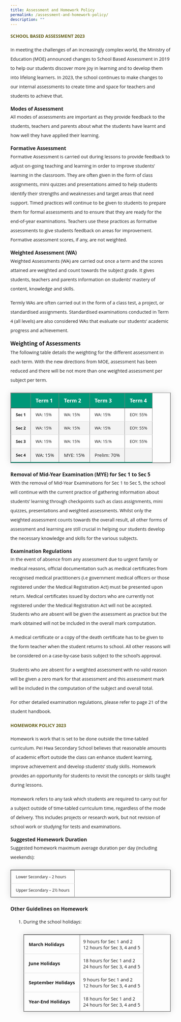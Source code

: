 ```yaml
---
title: Assessment and Homework Policy
permalink: /assessment-and-homework-policy/
description: ""
---
```

<h4 style="color:#635f1a;font-weight:bold;font-family:Open Sans;">SCHOOL BASED ASSESSMENT 2023</h4>

<p style="font-size:14.5px; line-height:2;margin-top:15px; font-family:Open Sans;">In meeting the challenges of an increasingly complex world, the Ministry of Education (MOE) announced changes to School Based Assessment in 2019 to help our students discover more joy in learning and to develop them into lifelong learners. In 2023, the school continues to make changes to our internal assessments to create time and space for teachers and students to achieve that.</p>

<p style="margin-top:15px;font-size:15.5px;"><strong style="font-family:Open Sans;">Modes of Assessment</strong></p>

<p style="font-size:14.5px; line-height:2;margin:-15px 0 13px 0px;font-family:Open Sans;">All modes of assessments are important as they provide feedback to the students, teachers and parents about what the students have learnt and how well they have applied their learning.</p>

<p style="margin-top:15px;font-size:15.5px;"><strong style="font-family:Open Sans;">Formative Assessment</strong></p>

<p style="font-size:14.5px; line-height:2;margin:-15px 0 13px 0px;font-family:Open Sans;">Formative Assessment is carried out during lessons to provide feedback to adjust on-going teaching and learning in order to improve students’ learning in the classroom. They are often given in the form of class assignments, mini quizzes and presentations aimed to help students identify their strengths and weaknesses and target areas that need support. Timed practices will continue to be given to students to prepare them for formal assessments and to ensure that they are ready for the end-of-year examinations. Teachers use these practices as formative assessments to give students feedback on areas for improvement. Formative assessment scores, if any, are not weighted.</p>

<p style="margin-top:15.5px;font-size:15.5px;"><strong style="font-family:Open Sans;">Weighted Assessment (WA)</strong></p>

<p style="font-size:14.5px; line-height:2;margin:-15px 0 13px 0px;font-family:Open Sans;">Weighted Assessments (WA) are carried out once a term and the scores attained are weighted and count towards the subject grade. It gives students, teachers and parents information on students’ mastery of content, knowledge and skills.</p>

<p style="margin-top:15px;font-size:14.5px; line-height:2;font-family:Open Sans;">Termly WAs are often carried out in the form of a class test, a project, or standardised assignments. Standardised examinations conducted in Term 4 (all levels) are also considered WAs that evaluate our students’ academic progress and achievement.</p>

<p style="margin-top:15.5px;font-size:17px;"><strong style="font-family:Open Sans;">Weighting of Assessments</strong></p>

<p style="font-size:14.5px; line-height:2;margin:-15px 0 13px 0px;font-family:Open Sans;">The following table details the weighting for the different assessment in each term. With the new directions from MOE, assessment has been reduced and there will be not more than one weighted assessment per subject per term.</p>


<table border="1" style="border-collapse: collapse;margin: 25px 0;font-size: 0.9em;font-family: sans-serif;min-width: 400px; box-shadow: 0 0 20px rgba(0, 0, 0, 0.15);">
	
<thead style="background-color: #009879; font-weight: bold; font-size: 16px;">
		<tr>
			<td style="text-align:left;color:white;padding:12px 15px;font-family:Open Sans;">&nbsp;</td>
			<td style="text-align:left;color:white;padding:12px 15px;font-family:Open Sans;">Term 1</td>
			<td style="text-align:left;color:white;padding:12px 15px;font-family:Open Sans;">Term 2</td>
			<td style="text-align:left;color:white;padding:12px 15px;font-family:Open Sans;">Term 3</td>
			<td style="text-align:left;color:white;padding:12px 15px;font-family:Open Sans;">Term 4</td>
		</tr>
	</thead>

	
<tbody>
<tr style="border-bottom: 1px solid #dddddd;">
<td style="padding: 12px 15px; font-family:Open Sans;"><strong style="font-family:Open Sans;">Sec 1</strong></td>
<td style="padding: 12px 15px; font-family:Open Sans;">WA: 15%</td>
<td style="padding: 12px 15px; font-family:Open Sans;">WA: 15%</td>
<td style="font-family:Open Sans;padding: 12px 15px;">WA: 15%</td>
<td style="font-family:Open Sans;padding: 12px 15px;">EOY: 55%</td>
</tr>
	
<tr style ="background-color: #f3f3f3;border-bottom: 1px solid #dddddd;">
<td style="padding: 12px 15px;font-family:Open Sans;"><strong style="font-family:Open Sans;">Sec 2</strong></td>
<td style="padding: 12px 15px;font-family:Open Sans;">WA: 15%</td>
<td style="padding: 12px 15px;font-family:Open Sans;">WA: 15%</td>
<td style="padding: 12px 15px;font-family:Open Sans;">WA: 15%</td>
<td style="padding: 12px 15px;font-family:Open Sans;">EOY: 55%</td>
</tr>
															
<tr style="border-bottom: 1px solid #dddddd;">
<td style="padding: 12px 15px;font-family:Open Sans;"><strong style="font-family:Open Sans;">Sec 3</strong></td>
<td style="padding: 12px 15px; font-family:Open Sans;">WA: 15%</td>
<td style="padding: 12px 15px; font-family:Open Sans;">WA: 15%</td>
<td style="padding: 12px 15px;font-family:Open Sans;">WA: 15:%</td>
<td style="padding: 12px 15px; font-family:Open Sans;">EOY: 55%</td>
</tr>
															
<tr style="border-bottom: 2px solid #009879;     background-color: #f3f3f3;">
<td style="padding: 12px 15px;font-family:Open Sans;"><strong style="font-family:Open Sans;">Sec 4</strong></td>
<td style="padding: 12px 15px; font-family:Open Sans;font-size:14.5px;">WA: 15%</td>
<td style="padding: 12px 15px; font-family:Open Sans;font-size:14.5px;">MYE: 15%</td>
<td style="padding: 12px 15px; font-family:Open Sans;font-size:14.5px;">Prelim: 70%</td>
<td style="padding: 12px 15px; font-family:Open Sans;font-size:14.5px;">&nbsp;</td>
</tr>
	
</tbody>
</table>

<p style="margin-top:15px;font-size:15.5px;"><strong style="font-family:Open Sans;">Removal of Mid-Year Examination (MYE) for Sec 1 to Sec 5</strong></p>

<p style="font-size:14.5px; line-height:2;margin:-15px 0 13px 0px;font-family:Open Sans;">With the removal of Mid-Year Examinations for Sec 1 to Sec 5, the school will continue with the current practice of gathering information about students’ learning through checkpoints such as class assignments, mini quizzes, presentations and weighted assessments. Whilst only the weighted assessment counts towards the overall result, all other forms of assessment and learning are still crucial in helping our students develop the necessary knowledge and skills for the various subjects.</p>

<p style="margin-top:15px;font-size:15.5px;"><strong style="font-family:Open Sans;">Examination Regulations </strong></p>

<p style="font-size:14.5px; line-height:2;margin:-15px 0 13px 0px;font-family:Open Sans;">In the event of absence from any assessment due to urgent family or medical reasons, official documentation such as medical certificates from recognised medical practitioners (i.e government medical officers or those registered under the Medical Registration Act) must be presented upon return. Medical certificates issued by doctors who are currently not registered under the Medical Registration Act will not be accepted. </p>

<p style="font-size:14.5px; line-height:2;margin:-15px 0 13px 0px;font-family:Open Sans;">Students who are absent will be given the assessment as practice but the mark obtained will not be included in the overall mark computation.</p>

<p style="margin-top:15px;font-size:14.5px; line-height:2;font-family:Open Sans;">A medical certificate or a copy of the death certificate has to be given to the form teacher when the student returns to school. All other reasons will be considered on a case-by-case basis subject to the school’s approval.</p>

<p style="margin-top:15px;font-size:14.5px; line-height:2;font-family:Open Sans;">Students who are absent for a weighted assessment with no valid reason will be given a zero mark for that assessment and this assessment mark will be included in the computation of the subject and overall total. </p>

<p style="margin-top:15px;font-size:14.5px; line-height:2;font-family:Open Sans;">For other detailed examination regulations, please refer to page 21 of the student handbook.</p>

<h4 style="color:#635f1a;font-weight:bold;font-family:Open Sans;">HOMEWORK POLICY 2023</h4>

<p style="font-size:14.5px; line-height:2;margin-top:15px; font-family:Open Sans">Homework is work that is set to be done outside the time-tabled curriculum. Pei Hwa Secondary School believes that reasonable amounts of academic effort outside the class can enhance student learning, improve achievement and develop students’ study skills. Homework provides an opportunity for students to revisit the concepts or skills taught during lessons.</p>

<p style="margin-top:15px;font-size:14.5px; line-height:2;font-family:Open Sans;">Homework refers to any task which students are required to carry out for a subject outside of time-tabled curriculum time, regardless of the mode of delivery. This includes projects or research work, but not revision of school work or studying for tests and examinations.</p>

<p style="margin-top:15px;font-size:15.5px;"><strong style="font-family:Open Sans;">Suggested Homework Duration</strong></p>

<p style="font-size:14.5px; line-height:2;margin:-15px 0 13px 0px;font-family:Open Sans;">Suggested homework maximum average duration per day (including weekends):</p>

<table border="1" style="border-collapse: collapse;margin: 25px 0;font-size: 0.9em;font-family: sans-serif;min-width: 400px; box-shadow: 0 0 20px rgba(0, 0, 0, 0.15);">

<tbody>
<tr style="border-bottom: 1px solid #dddddd;">
<td style="padding: 12px 15px; font-family:Open Sans;">Lower Secondary&nbsp;– 2&nbsp;hours</td>
</tr>
															
<tr style="border-bottom: 1px solid #dddddd; ">
<td style="padding: 12px 15px;font-family:Open Sans;">Upper Secondary&nbsp;– 2½ hours</td>
</tr>
	
</tbody>
</table>

<p style="margin-top:15px;font-size:15.5px;"><strong style="font-family:Open Sans;">Other Guidelines on Homework</strong></p>
<ol style="margin-top:5px;">
<li aria-level="1" style="font-size:14.5px; line-height:2;margin-left:17px;font-family:Open Sans;">During the school holidays:

<table border="1" style="border-collapse: collapse;margin: 25px 0;font-size: 0.9em;font-family: sans-serif;min-width: 400px; box-shadow: 0 0 20px rgba(0, 0, 0, 0.15);">
	
<tbody>
<tr style="border-bottom: 1px solid #dddddd;">
<td style="padding: 20px 15px; font-size:14.5px; font-family:Open Sans;"><strong style="font-family:Open Sans;">March Holidays</strong></td>
<td style="padding: 6px 10px;font-size:14.5px;font-family:Open Sans;">9 hours for Sec 1 and 2 <br>12 hours for Sec 3, 4 and 5</td>
</tr>
	
<tr style="border-bottom: 1px solid #dddddd;">
<td style="padding: 20px 15px;font-size:14.5px;font-family:Open Sans;"><strong style="font-family:Open Sans;">June Holidays</strong></td>
<td style="padding: 6px 10px;font-size:14.5px;font-family:Open Sans;">18 hours for Sec 1 and 2 <br>24 hours for Sec 3, 4 and 5</td>
</tr>
	
<tr style="border-bottom: 1px solid #dddddd;">
<td style="padding: 20px 15px;font-size:14.5px;font-family:Open Sans;"><strong style="font-family:Open Sans;">September Holidays</strong></td>
<td style="padding: 6px 10px;font-size:14.5px;font-family:Open Sans;">9 hours for Sec 1 and 2 <br>12 hours for Sec 3, 4 and 5</td>
</tr>

<tr style="border-bottom: 1px solid #dddddd;">
<td style="padding: 20px 15px;font-size:14.5px;font-family:Open Sans;"><strong style="font-family:Open Sans;">Year-End Holidays</strong></td>
<td style="padding: 6px 10px;font-size:14.5px;font-family:Open Sans;">18 hours for Sec 1 and 2 <br>24 hours for Sec 3, 4 and 5</td>
</tr>
	
</tbody>
</table>
</li>
</ol>